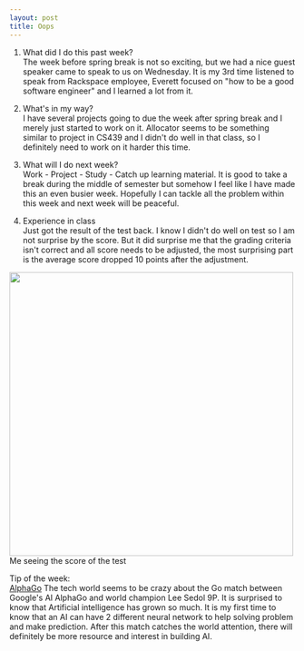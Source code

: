```yaml
---
layout: post
title: Oops
---
```

1. What did I do this past week?  
The week before spring break is not so exciting, but we had a nice guest speaker came to speak to us on Wednesday. It is my 3rd time listened to speak from Rackspace employee, Everett focused on "how to be a good software engineer" and I learned a lot from it.  

2. What's in my way?  
I have several projects going to due the week after spring break and I merely just started to work on it. Allocator seems to be something similar to project in CS439 and I didn't do well in that class, so I definitely need to work on it harder this time.  

3. What will I do next week?  
Work - Project - Study - Catch up learning material. It is good to take a break during the middle of semester but somehow I feel like I have made this an even busier week. Hopefully I can tackle all the problem within this week and next week will be peaceful.    

4. Experience in class  
Just got the result of the test back. I know I didn't do well on test so I am not surprise by the score. But it did surprise me that the grading criteria isn't correct and all score needs to be adjusted, the most surprising part is the average score dropped 10 points after the adjustment.  

<img src="http://www.relatably.com/m/img/funny-shocked-memes/e81c4ee9f0f1572d83728d035ff01e0ceb95ccd22f555b4f50b4d59acab7e9d1.jpg" height="500">   
Me seeing the score of the test

Tip of the week:  
[AlphaGo](https://gogameguru.com/alphago-shows-true-strength-3rd-victory-lee-sedol/) The tech world seems to be crazy about the Go match between Google's AI AlphaGo and world champion Lee Sedol 9P. It is surprised to know that Artificial intelligence has grown so much. It is my first time to know that an AI can have 2 different neural network to help solving problem and make prediction. After this match catches the world attention, there will definitely be more resource and interest in building AI.   
